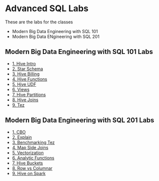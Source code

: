 <link rel='stylesheet' href='assets/css/main.css'/>

# Advanced SQL Labs

These are the labs for the classes

 * Modern Big Data Engineering with SQL 101 
 * Modern Big Data ENgineering with SQL 201


 
## Modern Big Data Engineering with SQL 101 Labs

 * [1. Hive Intro](hive/1-intro.md)
 * [2. Star Schema](hive/star-schema/README.md)
 * [3. Hive Billing](hive/2-billing.md)
 * [4. Hive Functions](hive/5-stats.md)
 * [5. Hive UDF](hive/udf/README.md)
 * [6. Views](hive/13-materialized-views.md)
 * [7. Hive Partitions](hive/3-partitions.md)
 * [8. Hive Joins](hive/4-join.md)
 * [9. Tez](hive/tez/README.md)

## Modern Big Data Engineering with SQL 201 Labs

 * [1. CBO](hive/cbo.md)
 * [2. Explain](hive/explain.md)
 * [3. Benchmarking Tez](hive/8-engines.md)
 * [4. Map Side Joins](hive/map-side-join.md)
 * [5. Vectorization](hive/vectorization.md)
 * [6. Analytic Functions](hive/7-histograms.md)
 * [7. Hive Buckets](hive/buckets.md)
 * [8. Row vs Columnar](hive/row-columnar.md)
 * [9. Hive on Spark ](hive/spark-and-hive.md)


